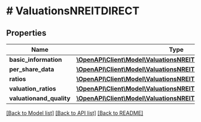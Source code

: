 # # ValuationsNREITDIRECT

## Properties

Name | Type | Description | Notes
------------ | ------------- | ------------- | -------------
**basic_information** | [**\OpenAPI\Client\Model\ValuationsNREITDIRECTBasicInformation**](ValuationsNREITDIRECTBasicInformation.md) |  | [optional]
**per_share_data** | [**\OpenAPI\Client\Model\ValuationsNREITDIRECTPerShareData**](ValuationsNREITDIRECTPerShareData.md) |  | [optional]
**ratios** | [**\OpenAPI\Client\Model\ValuationsNREITDIRECTRatios**](ValuationsNREITDIRECTRatios.md) |  | [optional]
**valuation_ratios** | [**\OpenAPI\Client\Model\ValuationsNREITDIRECTValuationRatios**](ValuationsNREITDIRECTValuationRatios.md) |  | [optional]
**valuationand_quality** | [**\OpenAPI\Client\Model\ValuationsNREITDIRECTValuationandQuality**](ValuationsNREITDIRECTValuationandQuality.md) |  | [optional]

[[Back to Model list]](../../README.md#models) [[Back to API list]](../../README.md#endpoints) [[Back to README]](../../README.md)

